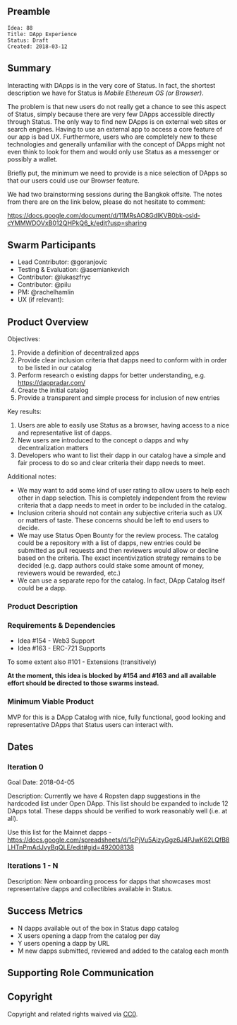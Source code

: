 ## Preamble

    Idea: 88
    Title: DApp Experience
    Status: Draft
    Created: 2018-03-12

## Summary

Interacting with DApps is in the very core of Status. In fact, the shortest description we have for Status is *Mobile Ethereum OS (or Browser)*. 

The problem is that new users do not really get a chance to see this aspect of Status, simply because there are very few DApps accessible directly through Status. The only way to find new DApps is on external web sites or search engines. Having to use an external app to access a core feature of our app is bad UX. Furthermore, users who are completely new to these technologies and generally unfamiliar with the concept of DApps might not even think to look for them and would only use Status as a messenger or possibly a wallet.

Briefly put, the minimum we need to provide is a nice selection of DApps so that our users could use our Browser feature.

We had two brainstorming sessions during the Bangkok offsite. The notes from there are on the link below, please do not hesitate to comment:

 https://docs.google.com/document/d/11MRsAO8GdIKVB0bk-osld-cYMMWDOVxB012QHPkQ6_k/edit?usp=sharing

## Swarm Participants

- Lead Contributor: @goranjovic
- Testing & Evaluation: @asemiankevich 
- Contributor: @lukaszfryc 
- Contributor: @pilu
- PM: @rachelhamlin
- UX (if relevant): <!-- @username -->

## Product Overview

Objectives:

1. Provide a definition of decentralized apps
2. Provide clear inclusion criteria that dapps need to conform with in order to be listed in our catalog
3. Perform research o existing dapps for better understanding, e.g. https://dappradar.com/
4. Create the initial catalog 
5. Provide a transparent and simple process for inclusion of new entries

Key results:

1. Users are able to easily use Status as a browser, having access to a nice and representative list of dapps.
2. New users are introduced to the concept o dapps and why decentralization matters
3. Developers who want to list their dapp in our catalog have a simple and fair process to do so and clear criteria their dapp needs to meet.

Additional notes:

- We may want to add some kind of user rating to allow users to help each other in dapp selection. This is completely independent from the review criteria that a dapp needs to meet in order to be included in the catalog. 
- Inclusion criteria should not contain any subjective criteria such as UX or matters of taste. These concerns should be left to end users to decide.
- We may use Status Open Bounty for the review process. The catalog could be a repository with a list of dapps, new entries could be submitted as pull requests and then reviewers would allow or decline based on the criteria. The exact incentivization strategy remains to be decided (e.g. dapp authors could stake some amount of money, reviewers would be rewarded, etc.)
- We can use a separate repo for the catalog. In fact, DApp Catalog itself could be a dapp.



### Product Description



### Requirements & Dependencies

- Idea #154 - Web3 Support
- Idea #163 - ERC-721 Supports

To some extent also #101 - Extensions (transitively)

**At the moment, this idea is blocked by #154 and #163 and all available effort should be directed to those swarms instead.**


### Minimum Viable Product

MVP for this is a DApp Catalog with nice, fully functional, good looking and representative DApps that Status
users can interact with.



## Dates

### Iteration 0

Goal Date: 2018-04-05

Description: Currently we have 4 Ropsten dapp suggestions in the hardcoded list under Open DApp. This list should be expanded to include 12 DApps total.
These dapps should be verified to work reasonably well (i.e. at all).

Use this list for the Mainnet dapps - https://docs.google.com/spreadsheets/d/1cPjVu5AizyGgz6J4PJwK62LQfB8LHTnPmAdJvyBqQLE/edit#gid=492008138


### Iterations 1 - N

Description: New onboarding process for dapps that showcases most representative dapps and collectibles available in Status.

## Success Metrics

- N dapps available out of the box in Status dapp catalog
- X users opening a dapp from the catalog per day
- Y users opening a dapp by URL
- M new dapps submitted, reviewed and added to the catalog each month

## Supporting Role Communication
<!-- Once Requirements and Goals are fleshed out, then it should be communicated to supporting organelles if required -->

## Copyright
Copyright and related rights waived via [CC0](https://creativecommons.org/publicdomain/zero/1.0/).
